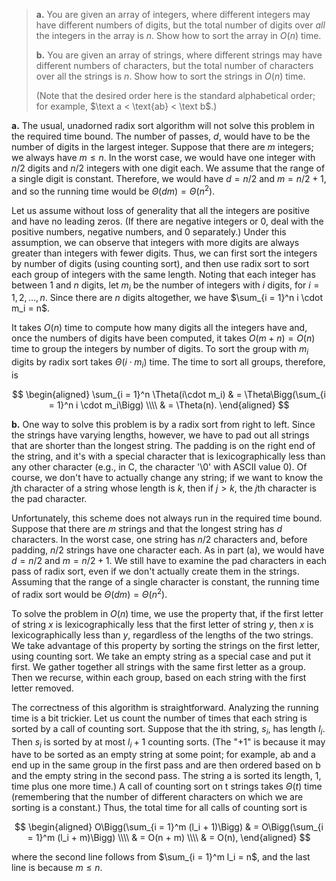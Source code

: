 > **a.** You are given an array of integers, where different integers may have different numbers of digits, but the total number of digits over *all* the integers in the array is $n$. Show how to sort the array in $O(n)$ time.
>
> **b.** You are given an array of strings, where different strings may have different numbers of characters, but the total number of characters over all the strings is $n$. Show how to sort the strings in $O(n)$ time.
>
> (Note that the desired order here is the standard alphabetical order; for example, $\text a < \text{ab} < \text b$.)

**a.** The usual, unadorned radix sort algorithm will not solve this problem in the required time bound. The number of passes, $d$, would have to be the number of digits in the largest integer. Suppose that there are $m$ integers; we always have $m \le n$. In the worst case, we would have one integer with $n / 2$ digits and $n / 2$ integers with one digit each. We assume that the range of a single digit is constant. Therefore, we would have $d = n / 2$ and $m = n / 2 + 1$, and so the running time would be $\Theta(dm) = \Theta(n^2)$.

Let us assume without loss of generality that all the integers are positive and have no leading zeros. (If there are negative integers or $0$, deal with the positive numbers, negative numbers, and $0$ separately.) Under this assumption, we can observe that integers with more digits are always greater than integers with fewer digits. Thus, we can first sort the integers by number of digits (using counting sort), and then use radix sort to sort each group of integers with the same length. Noting that each integer has between $1$ and $n$ digits, let $m_i$ be the number of integers with $i$ digits, for $i = 1, 2, \ldots, n$. Since there are $n$ digits altogether, we have $\sum_{i = 1}^n i \cdot m_i = n$.

It takes $O(n)$ time to compute how many digits all the integers have and, once the numbers of digits have been computed, it takes $O(m + n) = O(n)$ time to group the integers by number of digits. To sort the group with $m_i$ digits by radix sort takes $\Theta(i \cdot m_i)$ time. The time to sort all groups, therefore, is

$$
\begin{aligned}
\sum_{i = 1}^n \Theta(i\cdot m_i)
    & = \Theta\Bigg(\sum_{i = 1}^n i \cdot m_i\Bigg) \\\\
    & = \Theta(n).
\end{aligned}
$$

**b.** One way to solve this problem is by a radix sort from right to left. Since the strings have varying lengths, however, we have to pad out all strings that are shorter than the longest string. The padding is on the right end of the string, and it's with a special character that is lexicographically less than any other character (e.g., in C, the character '\0' with ASCII value $0$). Of course, we don't have to actually change any string; if we want to know the $j$th character of a string whose length is $k$, then if $j > k$, the $j$th character is the pad character.

Unfortunately, this scheme does not always run in the required time bound. Suppose that there are $m$ strings and that the longest string has $d$ characters. In the worst case, one string has $n / 2$ characters and, before padding, $n / 2$ strings have one character each. As in part (a), we would have $d = n / 2$ and $m = n / 2 + 1$. We still have to examine the pad characters in each pass of radix sort, even if we don't actually create them in the strings. Assuming that the range of a single character is constant, the running time of radix sort would be $\Theta(dm) = \Theta(n^2)$.

To solve the problem in $O(n)$ time, we use the property that, if the first letter of string $x$ is lexicographically less that the first letter of string $y$, then $x$ is lexicographically less than $y$, regardless of the lengths of the two strings. We take advantage of this property by sorting the strings on the first letter, using counting sort. We take an empty string as a special case and put it first. We gather together all strings with the same first letter as a group. Then we recurse, within each group, based on each string with the first letter removed.

The correctness of this algorithm is straightforward. Analyzing the running time is a bit trickier. Let us count the number of times that each string is sorted by a call of counting sort. Suppose that the ith string, $s_i$, has length $l_i$. Then $s_i$ is sorted by at most $l_i + 1$ counting sorts. (The "+1" is because it may have to be sorted as an empty string at some point; for example, ab and a end up in the same group in the first pass and are then ordered based on b and the empty string in the second pass. The string a is sorted its length, $1$, time plus one more time.) A call of counting sort on t strings takes $\Theta(t)$ time (remembering that the number of different characters on which we are sorting is a constant.) Thus, the total time for all calls of counting sort is

$$
\begin{aligned}
O\Bigg(\sum_{i = 1}^m (l_i + 1)\Bigg)
    & = O\Bigg(\sum_{i = 1}^m (l_i + m)\Bigg) \\\\
    & = O(n + m) \\\\
    & = O(n),
\end{aligned}
$$

where the second line follows from $\sum_{i = 1}^m l_i = n$, and the last line is because $m \le n$.
